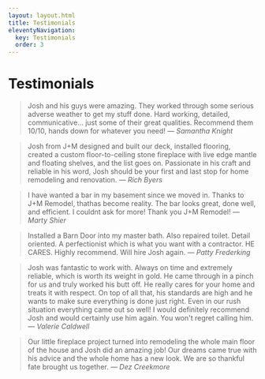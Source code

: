 ```yaml
---
layout: layout.html
title: Testimonials
eleventyNavigation:
  key: Testimonials
  order: 3
---
```


<div class="container">
  <div class="eyebrow"></div>
  <h1>Testimonials</h1>

  <blockquote>
    Josh and his guys were amazing. They worked through some serious adverse weather to get my stuff done. Hard working, detailed, communicative... just some of their great qualities.   Recommend them 10/10, hands down for whatever you need!
    <cite>— Samantha Knight</cite>
  </blockquote>

  <blockquote>
    Josh from J+M designed and built our deck, installed flooring, created a custom floor-to-ceiling stone fireplace with live edge mantle and floating shelves, and the list goes on. Passionate in his craft and reliable in his word, Josh should be your first and last stop for home remodeling and renovation.
    <cite>— Rich Byers</cite>
  </blockquote>

  <blockquote>
    I have wanted a bar in my basement since we moved in. Thanks to J+M Remodel, thathas become reality. The bar looks great, done well, and efficient. I couldnt ask for more! Thank you J+M Remodel!
    <cite>— Marty Shier</cite>
  </blockquote>

  <blockquote>
    Installed a Barn Door into my master bath. Also repaired toilet. Detail oriented. A perfectionist which is what you want with a contractor. HE CARES. Highly recommend. Will hire Josh again.
    <cite>— Patty Frederking</cite>
  </blockquote>

  <blockquote>
    Josh was fantastic to work with. Always on time and extremely reliable, which is worth its weight in gold. He came through in a pinch for us and truly worked his butt off. He really cares for your home and treats it with respect. On top of all that, his standards are high and he wants to make sure everything is done just right. Even in our rush situation everything came out so well! I would definitely recommend Josh and would certainly use him again. You won't regret calling him.
    <cite>— Valerie Caldwell</cite>
  </blockquote>

  <blockquote>
    Our little fireplace project turned into remodeling the whole main floor of the house and Josh did an amazing job! Our dreams came true with his advice and the whole home has a new look. We are so thankful fate brought us together.
    <cite>— Dez Creekmore</cite>
  </blockquote>
</div>
